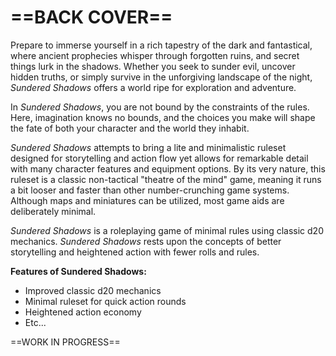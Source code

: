 # ==BACK COVER==

<!--Add Back Cover design-->

Prepare to immerse yourself in a rich tapestry of the dark and fantastical, where ancient prophecies whisper through forgotten ruins, and secret things lurk in the shadows. Whether you seek to sunder evil, uncover hidden truths, or simply survive in the unforgiving landscape of the night, *Sundered Shadows* offers a world ripe for exploration and adventure.

In *Sundered Shadows*, you are not bound by the constraints of the rules. Here, imagination knows no bounds, and the choices you make will shape the fate of both your character and the world they inhabit.

*Sundered Shadows* attempts to bring a lite and minimalistic ruleset designed for storytelling and action flow yet allows for remarkable detail with many character features and equipment options. By its very nature, this ruleset is a classic non-tactical "theatre of the mind" game, meaning it runs a bit looser and faster than other number-crunching game systems. Although maps and miniatures can be utilized, most game aids are deliberately minimal.

*Sundered Shadows* is a roleplaying game of minimal rules using classic d20 mechanics. *Sundered Shadows* rests upon the concepts of better storytelling and heightened action with fewer rolls and rules.

**Features of Sundered Shadows:**

- Improved classic d20 mechanics
- Minimal ruleset for quick action rounds
- Heightened action economy
- Etc...



==WORK IN PROGRESS==

